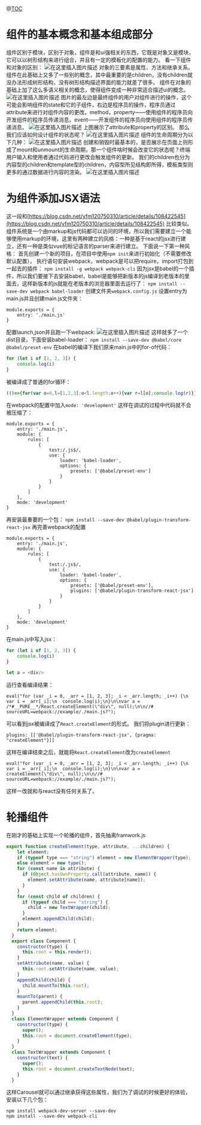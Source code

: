 @[TOC](组件化)
# 组件的基本概念和基本组成部分
组件区别于模块，区别于对象，组件是和ui强相关的东西，它既是对象又是模块，它可以以树形结构来进行组合，并且有一定的模板化的配置的能力。
看一下组件和对象的区别：
![在这里插入图片描述](https://img-blog.csdnimg.cn/20210109164547227.png?x-oss-process=image/watermark,type_ZmFuZ3poZW5naGVpdGk,shadow_10,text_aHR0cHM6Ly9ibG9nLmNzZG4ubmV0L3lmbTEyMDc1MDMxMA==,size_16,color_FFFFFF,t_70)
对象的三要素是属性、方法和继承关系。组件在此基础上又多了一些别的概念，其中最重要的是children，没有children就没办法形成树形结构，没有树形结构描述界面的能力就差了很多。
组件在对象的基础上加了这么多语义相关的概念，使得组件变成一种非常适合描述ui的概念。
![在这里插入图片描述](https://img-blog.csdnimg.cn/20210109165924346.png?x-oss-process=image/watermark,type_ZmFuZ3poZW5naGVpdGk,shadow_10,text_aHR0cHM6Ly9ibG9nLmNzZG4ubmV0L3lmbTEyMDc1MDMxMA==,size_16,color_FFFFFF,t_70)
图片的最左边是最终组件的用户对组件进行的操作，这个可能会影响组件的state和它的子组件，右边是程序员的操作，程序员通过attribute来进行对组件内容的更改。method，property——使用组件的程序员向开发组件的程序员传递消息。event——开发组件的程序员向使用组件的程序员传递消息。
![在这里插入图片描述](https://img-blog.csdnimg.cn/20210109170930265.png?x-oss-process=image/watermark,type_ZmFuZ3poZW5naGVpdGk,shadow_10,text_aHR0cHM6Ly9ibG9nLmNzZG4ubmV0L3lmbTEyMDc1MDMxMA==,size_16,color_FFFFFF,t_70)
上图展示了attribute和property的区别。
那么我们应该如何设计组件的状态呢？
![在这里插入图片描述](https://img-blog.csdnimg.cn/2021010917172410.png?x-oss-process=image/watermark,type_ZmFuZ3poZW5naGVpdGk,shadow_10,text_aHR0cHM6Ly9ibG9nLmNzZG4ubmV0L3lmbTEyMDc1MDMxMA==,size_16,color_FFFFFF,t_70)
组件的生命周期分为以下几种：
![在这里插入图片描述](https://img-blog.csdnimg.cn/20210109172207805.png?x-oss-process=image/watermark,type_ZmFuZ3poZW5naGVpdGk,shadow_10,text_aHR0cHM6Ly9ibG9nLmNzZG4ubmV0L3lmbTEyMDc1MDMxMA==,size_16,color_FFFFFF,t_70)
创建和销毁时最基本的，是否展示在页面上则形成了mount和unmount的生命周期，那一个组件啥时候会改变它的状态呢？终端用户输入和使用者通过代码进行更改会触发组件的更新。
我们的children也分为内容型的children和template型的children，内容型所见结构即所得，模板类型则更多的通过数据进行内容的渲染。
![在这里插入图片描述](https://img-blog.csdnimg.cn/20210109172542953.png?x-oss-process=image/watermark,type_ZmFuZ3poZW5naGVpdGk,shadow_10,text_aHR0cHM6Ly9ibG9nLmNzZG4ubmV0L3lmbTEyMDc1MDMxMA==,size_16,color_FFFFFF,t_70)
# 为组件添加JSX语法
这一段和[https://blog.csdn.net/yfm120750310/article/details/108422545](https://blog.csdn.net/yfm120750310/article/details/108422545)
比较类似。
组件系统是一个由markup和js代码都可以访问的环境，所以我们需要建立一个能够使用markup的环境，这里有两种建立的风格：一种是基于react的jsx进行建立，还有一种是类似vue的标记语言的parser来进行建立。
下面说一下第一种风格： 首先创建一个新的项目，在项目中使用`npm init`来进行初始化（不需要修改默认配置）。
执行语句安装webpack，webpack是可以把require，import打包到一起去的插件：
`npm install -g webpack webpack-cli`
因为jsx是babel的一个插件，所以我们要接下去安装babel，babel是能够把新版本的js编译到老版本的里面去，这样新版本的js就能在老版本的浏览器里面去运行了：
`npm install --save-dev webpack babel-loader`
创建文件夹`webpack.config.js`
设置entry为main.js并且创建main.js文件夹：
```
module.exports = {
    entry: './main.js'
}
```
配置launch,json并且跑一下webpack:
![在这里插入图片描述](https://img-blog.csdnimg.cn/20210109175326787.png?x-oss-process=image/watermark,type_ZmFuZ3poZW5naGVpdGk,shadow_10,text_aHR0cHM6Ly9ibG9nLmNzZG4ubmV0L3lmbTEyMDc1MDMxMA==,size_16,color_FFFFFF,t_70)
这样就多了一个dist目录，下面安装babel-loader：
`npm install --save-dev @babel/core @babel/preset-env`
在babel的编译下我们原来main.js中的for-of代码：
```javascript
for (let i of [1, 2, 3]) {
    console.log(i)
}
```
被编译成了普通的for循环：
```javascript
(()=>{for(var o=0,l=[1,2,3];o<l.length;o++){var r=l[o];console.log(r)}})();
```
在webpack的配置中加入`mode: 'development'` 这样在调试的过程中代码就不会被压缩了：
```
module.exports = {
    entry: './main.js',
    module: {
        rules: [
            {
                test:/.js$/,
                use: {
                    loader: 'babel-loader',
                    options: {
                        presets: ['@babel/preset-env']
                    }
                }
            }
        ]
    },
    mode: 'development'
}
```
再安装最重要的一个包：
`npm install --save-dev @babel/plugin-transform-react-jsx`
再完善webpack的配置
```
module.exports = {
    entry: './main.js',
    module: {
        rules: [
            {
                test:/.js$/,
                use: {
                    loader: 'babel-loader',
                    options: {
                        presets: ['@babel/preset-env'],
                        plugins: ['@babel/plugin-transform-react-jsx']
                    }
                }
            }
        ]
    },
    mode: 'development'
}
```
在main.js中写入jsx：
```javascript
for (let i of [1, 2, 3]) {
    console.log(i)
}

let a = <div/>
```
运行查看编译结果：
```
eval("for (var _i = 0, _arr = [1, 2, 3]; _i < _arr.length; _i++) {\n  var i = _arr[_i];\n  console.log(i);\n}\n\nvar a = /*#__PURE__*/React.createElement(\"div\", null);\n\n//# sourceURL=webpack://example/./main.js?");
```
可以看到jsx被编译成了`React.createElement`的形式。
我们将plugin进行更新：
```
plugins: [['@babel/plugin-transform-react-jsx', {pragma: "createElement"}]]
```
这样在编译结束之后，就能将`React.createElement`改为`createElement`
```
eval("for (var _i = 0, _arr = [1, 2, 3]; _i < _arr.length; _i++) {\n  var i = _arr[_i];\n  console.log(i);\n}\n\nvar a = createElement(\"div\", null);\n\n//# sourceURL=webpack://example/./main.js?");
```
这样一改就和与react没有任何关系了。
# 轮播组件
在刚才的基础上实现一个轮播的组件，首先抽离framwork.js
```javascript
export function createElement(type, attribute, ...children) {
    let element;
    if (typeof type === "string") element = new ElementWrapper(type);
    else element = new type();
    for (const name in attribute) {
      if (Object.hasOwnProperty.call(attribute, name)) {
        element.setAttribute(name, attribute[name]);
      }
    }
    for (const child of children) {
      if (typeof child === "string") {
        child = new TextWrapper(child);
      }
      element.appendChild(child);
    }
    return element;
  }
  export class Component {
    constructor(type) {
      this.root = this.render();
    }
    setAttribute(name, value) {
      this.root.setAttribute(name, value);
    }
    appendChild(child) {
      child.mountTo(this.root);
    }
    mountTo(parent) {
      parent.appendChild(this.root);
    }
  }
  class ElementWrapper extends Component {
    constructor(type) {
      super();
      this.root = document.createElement(type);
    }
  }
  class TextWrapper extends Component {
    constructor(text) {
      super();
      this.root = document.createTextNode(text);
    }
  }
```
这样Carousel就可以通过继承获得这些属性，我们为了调试的时候更好的体验，安装以下几个包：
```
npm install webpack-dev-server --save-dev
npm install --save-dev webpack-cli
```
